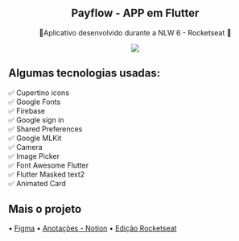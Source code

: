 <h2 align="center">  <a href=""></a>Payflow - APP em Flutter  </h2>  <p align="center">🚀Aplicativo desenvolvido durante a NLW 6 - Rocketseat 🚀</p>

<div align="center">
<img src=https://i.ibb.co/cYvHD7c/logofull.pngPayflo)>
</div>

##  Algumas tecnologias usadas:
✅ Cupertino icons <br />
✅ Google Fonts<br />
✅ Firebase <br />
✅ Google sign in <br />
✅ Shared Preferences <br />
✅ Google MLKit <br />
✅ Camera <br />
✅ Image Picker <br />
✅ Font Awesome Flutter <br />
✅ Flutter Masked text2 <br />
✅ Animated Card <br />

## Mais o projeto

• <a href="https://www.figma.com/file/kLK7FYnWKMoN68sQXcSniu/PayFlow"> Figma</a> 
• <a 
href="https://www.notion.so/NLW-6-Rocketseat-Flutter-49f0d0282d8c4423af793604de57eca5">Anotações - Notion</a>
• <a href="https://nextlevelweek.com/inscricao/6"> Edição Rocketseat</a>

